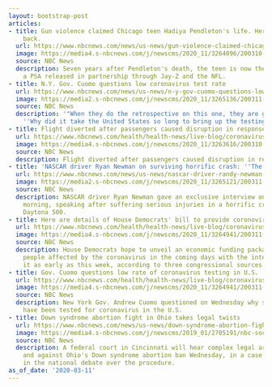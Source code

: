 ```yaml
---
layout: bootstrap-post
articles:
- title: Gun violence claimed Chicago teen Hadiya Pendleton's life. Her mom is fighting
    back.
  url: https://www.nbcnews.com/news/us-news/gun-violence-claimed-chicago-teen-hadiya-pendleton-s-life-her-n1154906
  image: https://media4.s-nbcnews.com/j/newscms/2020_11/3264096/200310-hadiya-pendleton-cover-2013-v2-ac-411p_1048ab304001f31c19a52fd1d5795a56.nbcnews-fp-1200-630.jpg
  source: NBC News
  description: Seven years after Pendleton's death, the teen is now the subject of
    a PSA released in partnership through Jay-Z and the NFL.
- title: N.Y. Gov. Cuomo questions low coronavirus test rate
  url: https://www.nbcnews.com/news/us-news/n-y-gov-cuomo-questions-low-rate-coronavirus-testing-u-n1155331
  image: https://media2.s-nbcnews.com/j/newscms/2020_11/3265136/200311-andrew_cuomo-mc-1216_e9fa5eea51a2fe82a5c70448a485393b.nbcnews-fp-1200-630.JPG
  source: NBC News
  description: '"When they do the retrospective on this one, they are going to say,
    ''Why did it take the United States so long to bring up the testing capacity?"'
- title: Flight diverted after passengers caused disruption in response to sneezes
  url: https://www.nbcnews.com/health/health-news/live-blog/coronavirus-updates-live-u-s-europe-brace-infection-spread-italy-n1153801/ncrd1155341
  image: https://media4.s-nbcnews.com/j/newscms/2020_11/3263616/200310-naples-al-1213_1b0fe8fe3d106e7a6f262bcab3066bfc.nbcnews-fp-1200-630.jpg
  source: NBC News
  description: Flight diverted after passengers caused disruption in response to sneezes
- title: 'NASCAR driver Ryan Newman on surviving horrific crash: ''The angels aligned'''
  url: https://www.nbcnews.com/news/us-news/nascar-driver-randy-newman-surviving-horrific-crash-angels-aligned-n1155291
  image: https://media2.s-nbcnews.com/j/newscms/2020_11/3265121/200311-ryan-newman-al-0757_4e5d8447401b5fc0959a85bd54d6b787.nbcnews-fp-1200-630.jpg
  source: NBC News
  description: NASCAR driver Ryan Newman gave an exclusive interview on "TODAY" Wednesday
    morning, speaking after suffering serious injuries in a horrific crash at the
    Daytona 500.
- title: Here are details of House Democrats' bill to provide coronovirus relief
  url: https://www.nbcnews.com/health/health-news/live-blog/coronavirus-updates-live-u-s-cases-top-1-000-spread-n1155241/ncrd1155321
  image: https://media4.s-nbcnews.com/j/newscms/2020_11/3264941/200311-coronavirus-blog-mc-726_3a4a977eec7b4e1a161d8547efc09757.nbcnews-fp-1200-630.JPG
  source: NBC News
  description: House Democrats hope to unveil an economic funding package to help
    people affected by the coronavirus in the coming days with the intention of passing
    it as early as this week, according to three congressional sources.
- title: Gov. Cuomo questions low rate of coronavirus testing in U.S.
  url: https://www.nbcnews.com/health/health-news/live-blog/coronavirus-updates-live-u-s-cases-top-1-000-spread-n1155241/ncrd1155306
  image: https://media4.s-nbcnews.com/j/newscms/2020_11/3264941/200311-coronavirus-blog-mc-726_3a4a977eec7b4e1a161d8547efc09757.nbcnews-fp-1200-630.JPG
  source: NBC News
  description: New York Gov. Andrew Cuomo questioned on Wednesday why so few people
    have been tested for coronavirus in the U.S.
- title: Down syndrome abortion fight in Ohio takes legal twists
  url: https://www.nbcnews.com/news/us-news/down-syndrome-abortion-fight-ohio-takes-legal-twists-n1155276
  image: https://media4.s-nbcnews.com/j/newscms/2019_01/2705191/nbc-social-default_b6fa4fef0d31ca7e8bc7ff6d117ca9f4.nbcnews-fp-1200-630.png
  source: NBC News
  description: A federal court in Cincinnati will hear complex legal arguments for
    and against Ohio's Down syndrome abortion ban Wednesday, in a case viewed as pivotal
    in the national debate over the procedure.
as_of_date: '2020-03-11'
---
```


